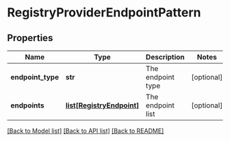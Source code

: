 # RegistryProviderEndpointPattern

## Properties
Name | Type | Description | Notes
------------ | ------------- | ------------- | -------------
**endpoint_type** | **str** | The endpoint type | [optional] 
**endpoints** | [**list[RegistryEndpoint]**](RegistryEndpoint.md) | The endpoint list | [optional] 

[[Back to Model list]](../README.md#documentation-for-models) [[Back to API list]](../README.md#documentation-for-api-endpoints) [[Back to README]](../README.md)


